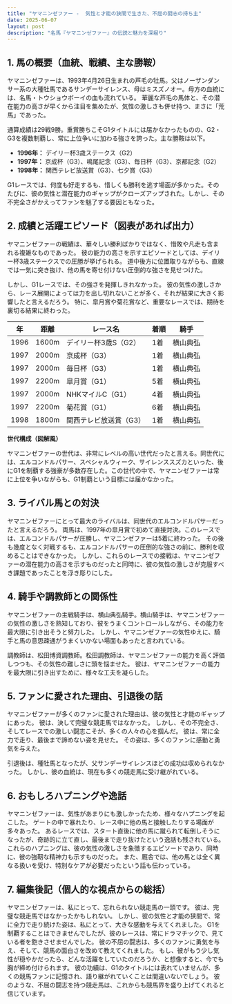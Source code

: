 ```yaml
---
title: "ヤマニンゼファー -  気性と才能の狭間で生きた、不屈の闘志の持ち主"
date: 2025-06-07
layout: post
description: "名馬『ヤマニンゼファー』の伝説と魅力を深堀り"
---
```


## 1. 馬の概要（血統、戦績、主な勝鞍）

ヤマニンゼファーは、1993年4月26日生まれの芦毛の牡馬。父はノーザンダンサー系の大種牡馬であるサンデーサイレンス、母はミスズノオー。母方の血統には、名馬・トウショウボーイの血も流れている。  華麗な芦毛の馬体と、その潜在能力の高さが早くから注目を集めたが、気性の激しさも併せ持つ、まさに「荒馬」であった。

通算成績は29戦9勝。重賞勝ちこそG1タイトルには届かなかったものの、G2・G3を複数制覇し、常に上位争いに加わる強さを誇った。主な勝鞍は以下。

* **1996年：** デイリー杯3歳ステークス（G2）
* **1997年：** 京成杯（G3）、鳴尾記念（G3）、毎日杯（G3）、京都記念（G2）
* **1998年：** 関西テレビ放送賞（G3）、七夕賞（G3）

G1レースでは、何度も好走するも、惜しくも勝利を逃す場面が多かった。そのたびに、彼の気性と潜在能力のギャップがクローズアップされた。しかし、その不完全さがかえってファンを魅了する要因ともなった。


## 2. 成績と活躍エピソード（図表があれば出力）

ヤマニンゼファーの戦績は、華々しい勝利ばかりではなく、惜敗や凡走も含まれる複雑なものであった。  彼の能力の高さを示すエピソードとしては、デイリー杯3歳ステークスでの圧勝が挙げられる。  道中後方に位置取りながらも、直線では一気に突き抜け、他の馬を寄せ付けない圧倒的な強さを見せつけた。

しかし、G1レースでは、その強さを発揮しきれなかった。  彼の気性の激しさから、レース展開によっては力を出し切れないことが多く、それが結果に大きく影響したと言えるだろう。  特に、皐月賞や菊花賞など、重要なレースでは、期待を裏切る結果に終わった。

| 年 | 距離 | レース名 | 着順 | 騎手 |
|---|---|---|---|---|
| 1996 | 1600m | デイリー杯3歳S（G2） | 1着 | 横山典弘 |
| 1997 | 2000m | 京成杯（G3） | 1着 | 横山典弘 |
| 1997 | 2000m | 毎日杯（G3） | 1着 | 横山典弘 |
| 1997 | 2200m | 皐月賞（G1） | 5着 | 横山典弘 |
| 1997 | 2000m | NHKマイルC（G1） | 4着 | 横山典弘 |
| 1997 | 2200m | 菊花賞（G1） | 6着 | 横山典弘 |
| 1998 | 1800m | 関西テレビ放送賞（G3） | 1着 | 横山典弘 |


**世代構成（図解風）**

ヤマニンゼファーの世代は、非常にレベルの高い世代だったと言える。同世代には、エルコンドルパサー、スペシャルウィーク、サイレンススズカといった、後にG1を制覇する強豪が多数存在した。この世代の中で、ヤマニンゼファーは常に上位を争いながらも、G1制覇という目標には届かなかった。


## 3. ライバル馬との対決

ヤマニンゼファーにとって最大のライバルは、同世代のエルコンドルパサーだったと言えるだろう。  両馬は、1997年の皐月賞で初めて直接対決。このレースでは、エルコンドルパサーが圧勝し、ヤマニンゼファーは5着に終わった。  その後も幾度となく対戦するも、エルコンドルパサーの圧倒的な強さの前に、勝利を収めることはできなかった。  しかし、これらのレースでの接戦は、ヤマニンゼファーの潜在能力の高さを示すものだったと同時に、彼の気性の激しさが克服すべき課題であったことを浮き彫りにした。


## 4. 騎手や調教師との関係性

ヤマニンゼファーの主戦騎手は、横山典弘騎手。横山騎手は、ヤマニンゼファーの気性の激しさを熟知しており、彼をうまくコントロールしながら、その能力を最大限に引き出そうと努力した。  しかし、ヤマニンゼファーの気性ゆえに、騎手と馬の意思疎通がうまくいかない場面もあったと言われている。

調教師は、松田博資調教師。松田調教師は、ヤマニンゼファーの能力を高く評価しつつも、その気性の難しさに頭を悩ませた。  彼は、ヤマニンゼファーの能力を最大限に引き出すために、様々な工夫を凝らした。


## 5. ファンに愛された理由、引退後の話

ヤマニンゼファーが多くのファンに愛された理由は、彼の気性と才能のギャップにあった。  彼は、決して完璧な競走馬ではなかった。  しかし、その不完全さ、そしてレースでの激しい闘志こそが、多くの人々の心を掴んだ。  彼は、常に全力で走り、最後まで諦めない姿を見せた。  その姿は、多くのファンに感動と勇気を与えた。

引退後は、種牡馬となったが、父サンデーサイレンスほどの成功は収められなかった。  しかし、彼の血統は、現在も多くの競走馬に受け継がれている。


## 6. おもしろハプニングや逸話

ヤマニンゼファーは、気性があまりにも激しかったため、様々なハプニングを起こした。  ゲートの中で暴れたり、レース中に他の馬と接触したりする場面が多々あった。  あるレースでは、スタート直後に他の馬に蹴られて転倒しそうになったが、奇跡的に立て直し、最後まで走り抜けたという逸話も残されている。  これらのハプニングは、彼の気性の激しさを象徴するエピソードであり、同時に、彼の強靭な精神力も示すものだった。  また、厩舎では、他の馬とは全く異なる扱いを受け、特別なケアが必要だったという話も伝わっている。


## 7. 編集後記（個人的な視点からの総括）

ヤマニンゼファーは、私にとって、忘れられない競走馬の一頭です。  彼は、完璧な競走馬ではなかったかもしれない。  しかし、彼の気性と才能の狭間で、常に全力で走り続けた姿は、私にとって、大きな感動を与えてくれました。  G1を制覇することはできませんでしたが、彼のレースは、常にドラマチックで、見ている者を飽きさせませんでした。  彼の不屈の闘志は、多くのファンに勇気を与え、そして、競馬の面白さを改めて教えてくれました。  もし、彼がもう少し気性が穏やかだったら、どんな活躍をしていたのだろうか、と想像すると、今でも胸が締め付けられます。  彼の功績は、G1のタイトルには表れていませんが、多くの競馬ファンに記憶され、語り継がれていくことは間違いないでしょう。  彼のような、不屈の闘志を持つ競走馬は、これからも競馬界を盛り上げてくれると信じています。
